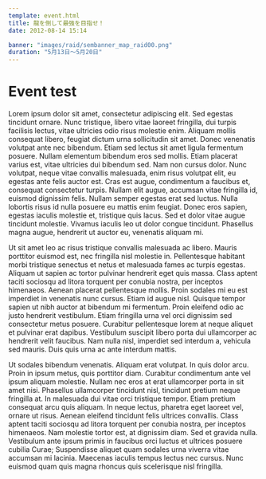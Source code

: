 ```yaml
---
template: event.html
title: 龍を倒して最強を目指せ！
date: 2012-08-14 15:14

banner: "images/raid/sembanner_map_raid00.png"
duration: "5月13日～5月20日"
---
```


# Event test

Lorem ipsum dolor sit amet, consectetur adipiscing elit. Sed egestas tincidunt ornare. Nunc tristique, libero vitae laoreet fringilla, dui turpis facilisis lectus, vitae ultricies odio risus molestie enim. Aliquam mollis consequat libero, feugiat dictum urna sollicitudin sit amet. Donec venenatis volutpat ante nec bibendum. Etiam sed lectus sit amet ligula fermentum posuere. Nullam elementum bibendum eros sed mollis. Etiam placerat varius est, vitae ultricies dui bibendum sed. Nam non cursus dolor. Nunc volutpat, neque vitae convallis malesuada, enim risus volutpat elit, eu egestas ante felis auctor est. Cras est augue, condimentum a faucibus et, consequat consectetur turpis. Nullam elit augue, accumsan vitae fringilla id, euismod dignissim felis. Nullam semper egestas erat sed luctus. Nulla lobortis risus id nulla posuere eu mattis enim feugiat. Donec eros sapien, egestas iaculis molestie et, tristique quis lacus. Sed et dolor vitae augue tincidunt molestie. Vivamus iaculis leo ut dolor congue tincidunt. Phasellus magna augue, hendrerit ut auctor eu, venenatis aliquam mi.

Ut sit amet leo ac risus tristique convallis malesuada ac libero. Mauris porttitor euismod est, nec fringilla nisl molestie in. Pellentesque habitant morbi tristique senectus et netus et malesuada fames ac turpis egestas. Aliquam ut sapien ac tortor pulvinar hendrerit eget quis massa. Class aptent taciti sociosqu ad litora torquent per conubia nostra, per inceptos himenaeos. Aenean placerat pellentesque mollis. Proin sodales mi eu est imperdiet in venenatis nunc cursus. Etiam id augue nisl. Quisque tempor sapien ut nibh auctor at bibendum mi fermentum. Proin eleifend odio ac justo hendrerit vestibulum. Etiam fringilla urna vel orci dignissim sed consectetur metus posuere. Curabitur pellentesque lorem at neque aliquet et pulvinar erat dapibus. Vestibulum suscipit libero porta dui ullamcorper ac hendrerit velit faucibus. Nam nulla nisl, imperdiet sed interdum a, vehicula sed mauris. Duis quis urna ac ante interdum mattis.

Ut sodales bibendum venenatis. Aliquam erat volutpat. In quis dolor arcu. Proin in ipsum metus, quis porttitor diam. Curabitur condimentum ante vel ipsum aliquam molestie. Nullam nec eros at erat ullamcorper porta in sit amet nisi. Phasellus ullamcorper tincidunt nisl, tincidunt pretium neque fringilla at. In malesuada dui vitae orci tristique tempor. Etiam pretium consequat arcu quis aliquam. In neque lectus, pharetra eget laoreet vel, ornare ut risus. Aenean eleifend tincidunt felis ultrices convallis. Class aptent taciti sociosqu ad litora torquent per conubia nostra, per inceptos himenaeos. Nam molestie tortor est, at dignissim diam. Sed et gravida nulla. Vestibulum ante ipsum primis in faucibus orci luctus et ultrices posuere cubilia Curae; Suspendisse aliquet quam sodales urna viverra vitae accumsan mi lacinia. Maecenas iaculis tempus lectus nec cursus. Nunc euismod quam quis magna rhoncus quis scelerisque nisl fringilla.
